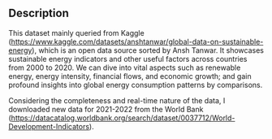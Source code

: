 ## Description
This dataset mainly queried from Kaggle (https://www.kaggle.com/datasets/anshtanwar/global-data-on-sustainable-energy), which is an open data source sorted by Ansh Tanwar. It showcases sustainable energy indicators and other useful factors across countries from 2000 to 2020. We can dive into vital aspects such as renewable energy, energy intensity, financial flows, and economic growth; and gain profound insights into global energy consumption patterns by comparisons. 

Considering the completeness and real-time nature of the data, I downloaded new data for 2021-2022 from the World Bank (https://datacatalog.worldbank.org/search/dataset/0037712/World-Development-Indicators).

